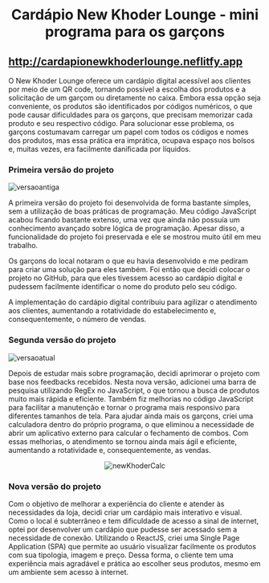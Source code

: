 <h1 align="center">Cardápio New Khoder Lounge - mini programa para os garçons</h1>

## http://cardapionewkhoderlounge.neflitfy.app

O New Khoder Lounge oferece um cardápio digital acessível aos clientes por meio de um QR code, tornando possível a escolha dos produtos e a solicitação de um garçom ou diretamente no caixa. Embora essa opção seja conveniente, os produtos são identificados por códigos numéricos, o que pode causar dificuldades para os garçons, que precisam memorizar cada produto e seu respectivo código. Para solucionar esse problema, os garçons costumavam carregar um papel com todos os códigos e nomes dos produtos, mas essa prática era imprática, ocupava espaço nos bolsos e, muitas vezes, era facilmente danificada por líquidos.

<h3>Primeira versão do projeto</h3>

![versaoantiga](https://user-images.githubusercontent.com/86988795/178396261-b71474ec-6702-4dd3-9a24-8263f98b8f3d.png)


A primeira versão do projeto foi desenvolvida de forma bastante simples, sem a utilização de boas práticas de programação. Meu código JavaScript acabou ficando bastante extenso, uma vez que ainda não possuía um conhecimento avançado sobre lógica de programação. Apesar disso, a funcionalidade do projeto foi preservada e ele se mostrou muito útil em meu trabalho.

Os garçons do local notaram o que eu havia desenvolvido e me pediram para criar uma solução para eles também. Foi então que decidi colocar o projeto no GitHub, para que eles tivessem acesso ao cardápio digital e pudessem facilmente identificar o nome do produto pelo seu código.

A implementação do cardápio digital contribuiu para agilizar o atendimento aos clientes, aumentando a rotatividade do estabelecimento e, consequentemente, o número de vendas.

<h3>Segunda versão do projeto</h3>

![versaoatual](https://user-images.githubusercontent.com/86988795/178396095-91a40c5d-924a-4bb6-86d2-b96ab83cfb10.png)

Depois de estudar mais sobre programação, decidi aprimorar o projeto com base nos feedbacks recebidos. Nesta nova versão, adicionei uma barra de pesquisa utilizando RegEx no JavaScript, o que tornou a busca de produtos muito mais rápida e eficiente. Também fiz melhorias no código JavaScript para facilitar a manutenção e tornar o programa mais responsivo para diferentes tamanhos de tela. Para ajudar ainda mais os garçons, criei uma calculadora dentro do próprio programa, o que eliminou a necessidade de abrir um aplicativo externo para calcular o fechamento de combos. Com essas melhorias, o atendimento se tornou ainda mais ágil e eficiente, aumentando a rotatividade e, consequentemente, as vendas.
<div align="center">

![newKhoderCalc](https://user-images.githubusercontent.com/86988795/178401536-02bb08a6-ff90-4fb7-87e3-8aac3fe51b33.gif)

</div>

<h3>Nova versão do projeto</h3>

Com o objetivo de melhorar a experiência do cliente e atender às necessidades da loja, decidi criar um cardápio mais interativo e visual. Como o local é subterrâneo e tem dificuldade de acesso a sinal de internet, optei por desenvolver um cardápio que pudesse ser acessado sem a necessidade de conexão. Utilizando o ReactJS, criei uma Single Page Application (SPA) que permite ao usuário visualizar facilmente os produtos com sua tipologia, imagem e preço. Dessa forma, o cliente tem uma experiência mais agradável e prática ao escolher seus produtos, mesmo em um ambiente sem acesso à internet.